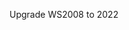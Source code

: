 Upgrade WS2008 to 2022



<!---
nczaw89/nczaw89 is a ✨ special ✨ repository because its `README.md` (this file) appears on your GitHub profile.
You can click the Preview link to take a look at your changes.
--->
